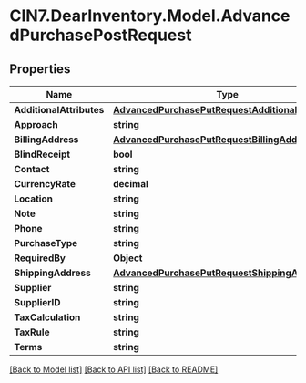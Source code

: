 # CIN7.DearInventory.Model.AdvancedPurchasePostRequest

## Properties

| Name                     | Type                                                                                                    | Description | Notes      |
| ------------------------ | ------------------------------------------------------------------------------------------------------- | ----------- | ---------- |
| **AdditionalAttributes** | [**AdvancedPurchasePutRequestAdditionalAttributes**](AdvancedPurchasePutRequestAdditionalAttributes.md) |             | [optional] |
| **Approach**             | **string**                                                                                              |             | [optional] |
| **BillingAddress**       | [**AdvancedPurchasePutRequestBillingAddress**](AdvancedPurchasePutRequestBillingAddress.md)             |             | [optional] |
| **BlindReceipt**         | **bool**                                                                                                |             | [optional] |
| **Contact**              | **string**                                                                                              |             | [optional] |
| **CurrencyRate**         | **decimal**                                                                                             |             | [optional] |
| **Location**             | **string**                                                                                              |             | [optional] |
| **Note**                 | **string**                                                                                              |             | [optional] |
| **Phone**                | **string**                                                                                              |             | [optional] |
| **PurchaseType**         | **string**                                                                                              |             | [optional] |
| **RequiredBy**           | **Object**                                                                                              |             | [optional] |
| **ShippingAddress**      | [**AdvancedPurchasePutRequestShippingAddress**](AdvancedPurchasePutRequestShippingAddress.md)           |             | [optional] |
| **Supplier**             | **string**                                                                                              |             | [optional] |
| **SupplierID**           | **string**                                                                                              |             | [optional] |
| **TaxCalculation**       | **string**                                                                                              |             | [optional] |
| **TaxRule**              | **string**                                                                                              |             | [optional] |
| **Terms**                | **string**                                                                                              |             | [optional] |

[[Back to Model list]](../README.md#documentation-for-models) [[Back to API list]](../README.md#documentation-for-api-endpoints) [[Back to README]](../README.md)
